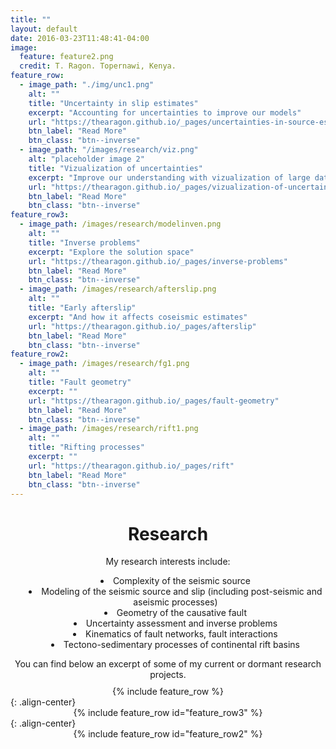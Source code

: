 ```yaml
---
title: ""
layout: default
date: 2016-03-23T11:48:41-04:00
image:
  feature: feature2.png
  credit: T. Ragon. Topernawi, Kenya.
feature_row:
  - image_path: "./img/unc1.png"
    alt: ""
    title: "Uncertainty in slip estimates"
    excerpt: "Accounting for uncertainties to improve our models"
    url: "https://thearagon.github.io/_pages/uncertainties-in-source-estimates"
    btn_label: "Read More"
    btn_class: "btn--inverse"
  - image_path: "/images/research/viz.png"
    alt: "placeholder image 2"
    title: "Vizualization of uncertainties"
    excerpt: "Improve our understanding with vizualization of large datasets"
    url: "https://thearagon.github.io/_pages/vizualization-of-uncertainties"
    btn_label: "Read More"
    btn_class: "btn--inverse"
feature_row3:
  - image_path: /images/research/modelinven.png
    alt: ""
    title: "Inverse problems"
    excerpt: "Explore the solution space"
    url: "https://thearagon.github.io/_pages/inverse-problems"
    btn_label: "Read More"
    btn_class: "btn--inverse"
  - image_path: /images/research/afterslip.png
    alt: ""
    title: "Early afterslip"
    excerpt: "And how it affects coseismic estimates"
    url: "https://thearagon.github.io/_pages/afterslip"
    btn_label: "Read More"
    btn_class: "btn--inverse"
feature_row2:
  - image_path: /images/research/fg1.png
    alt: ""
    title: "Fault geometry"
    excerpt: ""
    url: "https://thearagon.github.io/_pages/fault-geometry"
    btn_label: "Read More"
    btn_class: "btn--inverse"
  - image_path: /images/research/rift1.png
    alt: ""
    title: "Rifting processes"
    excerpt: ""
    url: "https://thearagon.github.io/_pages/rift"
    btn_label: "Read More"
    btn_class: "btn--inverse"
---
```


<center>
<h1> Research </h1>
</center>

<center>
My research interests include:  
</center>
<ul style="text-align:center; list-style-position:inside;">
  <li>Complexity of the seismic source </li>
  <li>Modeling of the seismic source and slip (including post-seismic and aseismic processes)  </li>
  <li>Geometry of the causative fault</li>
  <li> Uncertainty assessment and inverse problems   </li>
  <li> Kinematics of fault networks, fault interactions </li>
  <li> Tectono-sedimentary processes of continental rift basins  </li>
</ul>

<center>
You can find below an excerpt of some of my current or dormant research projects.
</center>

<br style="line-height: 10px" />

<center>
{% include feature_row %}
</center>
{: .align-center}

<center>
{% include feature_row id="feature_row3" %}
</center>
{: .align-center}

<center>
{% include feature_row id="feature_row2" %}
</center>
